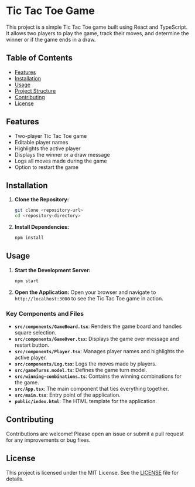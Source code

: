 # Tic Tac Toe Game

This project is a simple Tic Tac Toe game built using React and TypeScript. It allows two players to play the game, track their moves, and determine the winner or if the game ends in a draw.

## Table of Contents

-   [Features](#features)
-   [Installation](#installation)
-   [Usage](#usage)
-   [Project Structure](#project-structure)
-   [Contributing](#contributing)
-   [License](#license)

## Features

-   Two-player Tic Tac Toe game
-   Editable player names
-   Highlights the active player
-   Displays the winner or a draw message
-   Logs all moves made during the game
-   Option to restart the game

## Installation

1. **Clone the Repository:**

    ```bash
    git clone <repository-url>
    cd <repository-directory>
    ```

2. **Install Dependencies:**
    ```bash
    npm install
    ```

## Usage

1. **Start the Development Server:**

    ```bash
    npm start
    ```

2. **Open the Application:**
   Open your browser and navigate to `http://localhost:3000` to see the Tic Tac Toe game in action.

### Key Components and Files

-   **`src/components/GameBoard.tsx`**: Renders the game board and handles square selection.
-   **`src/components/GameOver.tsx`**: Displays the game over message and restart button.
-   **`src/components/Player.tsx`**: Manages player names and highlights the active player.
-   **`src/components/Log.tsx`**: Logs the moves made by players.
-   **`src/gameTurns.model.ts`**: Defines the game turn model.
-   **`src/winning-combinations.ts`**: Contains the winning combinations for the game.
-   **`src/App.tsx`**: The main component that ties everything together.
-   **`src/main.tsx`**: Entry point of the application.
-   **`public/index.html`**: The HTML template for the application.

## Contributing

Contributions are welcome! Please open an issue or submit a pull request for any improvements or bug fixes.

## License

This project is licensed under the MIT License. See the [LICENSE](LICENSE) file for details.
